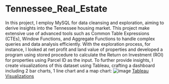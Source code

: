 # Tennessee_Real_Estate
In this project, I employ MySQL for data cleansing and exploration, aiming to derive insights into the Tennessee housing market. This project make extensive use of advanced tools such as Common Table Expressions (CTEs), Window Functions, and Aggregate Functions to handle complex queries and data analysis efficiently. With the exploration process, for instance, I looked at net profit and land value of properties and developed a program using stored procedure to calculate the Return on Investment (ROI) for properties using Parcel ID as the input.
To further provide insights, I create visualizations of this dataset using Tableau, crafting a dashboard including 2 bar charts, 1 line chart and a map chart:
![image](https://github.com/quan678/Tennessee_Real_Estate/assets/126077946/a9374a84-259e-4853-8944-dab1d883b63c)
                                                            [Tableau Visualizations]([url](https://public.tableau.com/app/profile/quan.nguyen5173/viz/TennesseeHousingProject/Dashboard1))
